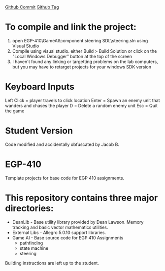 [Github Commit](https://github.com/jacobnb/EGP-410/commit/9a5b364ba5f5561fbb99714af7256beb9e599af8)
[Github Tag](https://github.com/jacobnb/EGP-410/tree/Assignment1)

# To compile and link the project:
1. open EGP-410\GameAI\component steering SDL\steering.sln using Visual Studio
2. Compile using visual studio. either Build > Build Solution 
or click on the "Local Windows Debugger" button at the top of the screen
3. I haven't found any linking or targetting problems on the lab computers, 
but you may have to retarget projects for your windows SDK version

# Keyboard Inputs
Left Click = player travels to click location
Enter = Spawn an enemy unit that wanders and chases the player
D = Delete a random enemy unit
Esc = Quit the game


# Student Version
Code modified and accidentally obfuscated by Jacob B.

# EGP-410
Template projects for base code for EGP 410 assignments.

# This repository contains three major directories:
 * DeanLib - Base utility library provided by Dean Lawson. Memory tracking and basic vector mathematics utilities.
 * External Libs - Allegro 5.0.10 support libraries.
 * Game AI - Base source code for EGP 410 Assignments
   * pathfinding
   * state machine
   * steering

Building instructions are left up to the student. 

